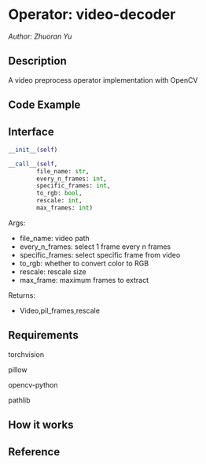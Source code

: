 # Operator: video-decoder

*Author: Zhuoran Yu*

## Description

A video preprocess operator implementation with OpenCV

## Code Example

 
## Interface

```python
__init__(self)
```

```python
__call__(self,
        file_name: str,
        every_n_frames: int,
        specific_frames: int,
        to_rgb: bool,
        rescale: int,
        max_frames: int)
```
Args:
- file_name: video path
- every_n_frames: select 1 frame every n frames
- specific_frames: select specific frame from video
- to_rgb: whether to convert color to RGB
- rescale: rescale size
- max_frame: maximum frames to extract

Returns:

- Video,pil_frames,rescale

## Requirements
torchvision

pillow

opencv-python

pathlib

## How it works



## Reference
